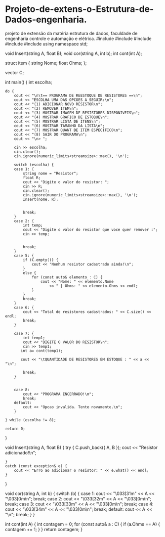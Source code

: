 # Projeto-de-extens-o-Estrutura-de-Dados-engenharia.
projeto de extensão da matéria estrutura de dados, faculdade de engenharia controle e automação e elétrica. 
#include <iostream>
#include <vector>
#include <string>
#include <stdexcept>
#include <limits> 
using namespace std;


void Insert(string A, float B);
void cor(string A, int b);
int cont(int A);


struct item {
    string Nome;
    float Ohms;
};


vector<item> C;

int main() {
    int escolha;

    do {
        cout << "\n\t== PROGRAMA DE REESTOQUE DE RESISTORES ==\n";
        cout << "ESCOLHA UMA DAS OPCOES A SEGUIR:\n";
        cout << "(1) ADICIONAR NOVO RESISTOR\n";
        cout << "(2) REMOVER ITEM\n";
        cout << "(3) MOSTRAR IMAGEM DE RESISTORES DISPONIVEIS\n";
        cout << "(4) MOSTRAR GRAFICO DE ESTOQUE\n";
        cout << "(5) MOSTRAR LISTA DE ITENS\n";
        cout << "(6) MOSTRAR TAMANHO DA LISTA\n";
        cout << "(7) MOSTRAR QUANT DE ITEM ESPECIFICO\n";
        cout << "(8) SAIR DO PROGRAMA\n";
        cout << "\n> ";

        cin >> escolha;
        cin.clear(); 
        cin.ignore(numeric_limits<streamsize>::max(), '\n'); 

        switch (escolha) {
        case 1: {
            string nome = "Resistor";
            float R;
            cout << "Digite o valor do resistor: ";
            cin >> R;
            cin.clear();
            cin.ignore(numeric_limits<streamsize>::max(), '\n');
            Insert(nome, R);
       
     
            break;
        }
        case 2: {
            int temp;
            cout << "Digite o valor do resistor que voce quer remover :";
            cin >> temp;


            break;
        }
        case 5: {
            if (C.empty()) {
                cout << "Nenhum resistor cadastrado ainda!\n";
            }
            else {
                for (const auto& elemento : C) {
                    cout << "Nome: " << elemento.Nome
                        << " | Ohms: " << elemento.Ohms << endl;
                }
            }
            break;
        }
        case 6: {
            cout << "Total de resistores cadastrados: " << C.size() << endl;
            break;
        }

        case 7: {
            int temp1;
            cout << "DIGITE O VALOR DO RESISTOR\n";
            cin >> temp1;
           int a= cont(temp1);

           cout << "\tQUANTIDADE DE RESISTORES EM ESTOQUE : " << a << "\n";

            break;
        }


        case 8:
            cout << "PROGRAMA ENCERRADO!\n";
            break;
        default:
            cout << "Opcao invalida. Tente novamente.\n";
        }

    } while (escolha != 8);

    return 0;
}


void Insert(string A, float B) {
    try {
        C.push_back({ A, B });
        cout << "Resistor adicionado!\n";

    }
    catch (const exception& e) {
        cout << "Erro ao adicionar o resistor: " << e.what() << endl;
    }
}


void cor(string A, int b) {
    switch (b) {
    case 1: cout << "\033[31m" << A << "\033[0m\n"; break;
    case 2: cout << "\033[32m" << A << "\033[0m\n"; break;
    case 3: cout << "\033[33m" << A << "\033[0m\n"; break;
    case 4: cout << "\033[34m" << A << "\033[0m\n"; break;
    default: cout << A << "\n"; break;
    }
}

int cont(int A) {
    int contagem = 0;
    for (const auto& a : C) {
        if (a.Ohms == A) {
            contagem += 1;
        }
    }
    return contagem;
}


